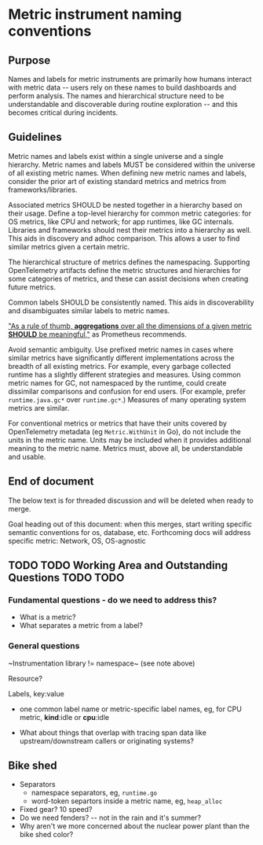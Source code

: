 # Metric instrument naming conventions

## Purpose

Names and labels for metric instruments are primarily how humans interact with metric data -- users rely on these names to build dashboards and perform analysis. The names and hierarchical structure need to be understandable and discoverable during routine exploration -- and this becomes critical during incidents.

## Guidelines

Metric names and labels exist within a single universe and a single hierarchy. Metric names and labels MUST be considered within the universe of all existing metric names. When defining new metric names and labels, consider the prior art of existing standard metrics and metrics from frameworks/libraries.

Associated metrics SHOULD be nested together in a hierarchy based on their usage. Define a top-level hierarchy for common metric categories: for OS metrics, like CPU and network; for app runtimes, like GC internals. Libraries and frameworks should nest their metrics into a hierarchy as well. This aids in discovery and adhoc comparison. This allows a user to find similar metrics given a certain metric.

The hierarchical structure of metrics defines the namespacing. Supporting OpenTelemetry artifacts define the metric structures and hierarchies for some categories of metrics, and these can assist decisions when creating future metrics.

Common labels SHOULD be consistently named. This aids in discoverability and disambiguates similar labels to metric names.

["As a rule of thumb, **aggregations** over all the dimensions of a given metric **SHOULD** be meaningful,"](https://prometheus.io/docs/practices/naming/#metric-names) as Prometheus recommends.

Avoid semantic ambiguity. Use prefixed metric names in cases where similar metrics have significantly different implementations across the breadth of all existing metrics. For example, every garbage collected runtime has a slightly different strategies and measures. Using common metric names for GC, not namespaced by the runtime, could create dissimilar comparisons and confusion for end users. (For example, prefer `runtime.java.gc*` over `runtime.gc*`.) Measures of many operating system metrics are similar.

For conventional metrics or metrics that have their units covered by OpenTelemetry metadata (eg `Metric.WithUnit` in Go), do not include the units in the metric name. Units may be included when it provides additional meaning to the metric name. Metrics must, above all, be understandable and usable.

## End of document

The below text is for threaded discussion and will be deleted when ready to merge.

Goal heading out of this document: when this merges, start writing specific semantic conventions for os, database, etc. Forthcoming docs will address specific metric: Network, OS, OS-agnostic



## TODO TODO Working Area and Outstanding Questions TODO TODO

### Fundamental questions - do we need to address this?
* What is a metric?
* What separates a metric from a label?

### General questions

~Instrumentation library != namespace~ (see note above)

Resource?

Labels, key:value
- one common label name or metric-specific label names, eg, for CPU metric, **kind**:idle or **cpu**:idle

* What about things that overlap with tracing span data like upstream/downstream callers or originating systems?

## Bike shed

* Separators
  * namespace separators, eg, `runtime.go`
  * word-token separtors inside a metric name, eg, `heap_alloc`
* Fixed gear? 10 speed?
* Do we need fenders? -- not in the rain and it's summer?
* Why aren't we more concerned about the nuclear power plant than the bike shed color?
